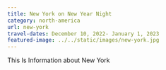 ```yaml
---
title: New York on New Year Night
category: north-america
url: new-york
travel-dates: December 10, 2022- January 1, 2023
featured-image: ../../static/images/new-york.jpg
---
```

T﻿his Is Information about New York